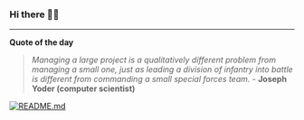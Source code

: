 ### Hi there 👋🏻


---

**Quote of the day**

> *Managing a large project is a qualitatively different problem from managing a small one, just as leading a division of infantry into battle is different from commanding a small special forces team.* - **Joseph Yoder (computer scientist)** 

[![README.md](https://github.com/marcolovazzano/marcolovazzano/actions/workflows/readme.yml/badge.svg)](https://github.com/marcolovazzano/marcolovazzano/actions/workflows/readme.yml)
